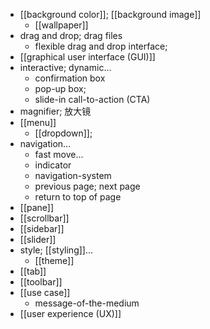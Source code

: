 - [[background color]]; [[background image]]
    - [[wallpaper]]
- drag and drop; drag files
    - flexible drag and drop interface;
- [[graphical user interface (GUI)]]
- interactive; dynamic...
    - confirmation box
    - pop-up box;
    - slide-in call-to-action (CTA)
- magnifier; 放大镜
- [[menu]]
    - [[dropdown]];
- navigation...
    - fast move...
    - indicator
    - navigation-system
    - previous page; next page
    - return to top of page
- [[pane]]
- [[scrollbar]]
- [[sidebar]]
- [[slider]]
- style; [[styling]]...
    - [[theme]]
- [[tab]]
- [[toolbar]]
- [[use case]]
    - message-of-the-medium
- [[user experience (UX)]]
